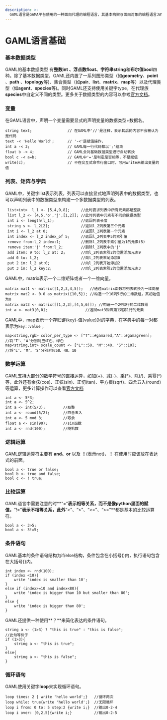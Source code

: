 ```yaml
---
description: >-
  GAML语言是GAMA平台使用的一种面向代理的编程语言，其基本构架与面向对象的编程语言JAVA类似，两者有许多共通之处，GAML语言在JAVA的技术上实现了一系列方便进行模拟的代理功能，如族、代理技能等等
---
```


# GAML语言基础

### 基本数据类型

GAML的基本数据类型 有**整数int 、浮点数float、字符串string**和**布尔值bool**四种。除了基本数据类型，GAML还内置了一系列图形类型（如**geometry**、**point** 、**path** 、**topology**等\)、集合类型（如**pair**、**list**、**matrix**、**map**等）以及代理类型（如**agent**、**species**等\)。同时GAML还支持使用关键字type，在代理族**species**中自定义不同的类型。更多关于数据类型的内容可以参考[官方文档](https://gama-platform.github.io/wiki/DataTypes)。

### 变量

在GAML语言中，声明一个变量需要显式的声明变量的数据类型+数据名。

```text
string text;                // 在GAML中'//'是注释，表示其后的内容不会被认为是代码                                               
text -< 'Hello World';      // '-<'是赋值操作，
int a -< 3;                 // GAML每一行代码都以';'结束
float b -< 4;               // GAML会对基础数据类型进行自动转换
bool c -< a=b;              // GAML中'='是判定是否相等，不是赋值
write(c);                   // 不在交互式命令行窗口时，可用write来输出变量的值
```

### 列表、矩阵与字典

GAML中，关键字list表示列表，列表可以直接显式地声明列表中的数据类型，也可以声明列表中的数据类型来构建一个多数据类型的列表。

```text
 list<int>  l_1 <- [5,4,9,8];     //此时要求列表中所有元素都是整数
 list l_2 <- [4,5,'o','j',[1,2]]; //此时列表中元素有不同的数据类型 
 int i <- length(l_1);            //返回列表长度
 string s <- l_2[2];              //返回l_2列表第三个元素
 int i <- l_2 at 0;               //返回l_2列表第一个元素
 int index <- l_2 index_of 5;     //返回l_2列表中5的索引值
 remove from:l_2 index:1;         //删除l_2列表中索引值为1的元素(5)
 remove item:'j' from:l_2;        //删除l_2列表中的'j'
 add item: 9 to: l_2 at: 2;       //向l_2列表索引2的位置添加元素9
 add 0 to: l_2;                   //向l_2列表末尾添加0
 put 2 in: l_2 at:0;              //向l_2列表开始添加2
 put 3 in: l_2 key:2;             //向l_2列表索引2的位置添加元素3
```

GAML中，matrix表示一个二维矩阵或者一个一维向量。

```text
matrix mat1 <- matrix([1,2,3,4,5]);   //通过matrix函数将列表转换为一维向量
matrix mat2 <- 0.0 as_matrix({10,5}); //构造一个10列5行的二维数组，其初始值为0
matrix mat3 <- matrix([[1,2,3],[4,5,6]]); //构造一个2列3行的二维数组
int a <- mat3[0,0];                 //返回mat3矩阵第1列第1行的元素              
```

GAML中，map表示一个存贮键\(key\)-值\(value\)对的字典，在字典中的每一对都表示为`key::value` 。

```text
map<string,rgb> color_per_type <- ["T"::#gamared,"A"::#gamagreen];   //将'T'、'A'分别对应红色、绿色
map<string,int> scale_count <- ["L"::50, "M"::40, "S"::10];          //将'L'、'M'、'S'分别对应50、40、10
```

### 数学运算

GAML支持大部分的数学符号的直接运算，如加\(+\)、减\(-\)、乘\(\*\)、除\(/\)、乘幂\(^\)等，此外还有余弦\(cos\)、正弦\(sin\)、正切\(tan\)、平方根\(sqrt\)、四舍五入\(round\)等运算，更多计算操作可以查看[官方文档](https://gama-platform.github.io/wiki/Operators)

```text
int a <- 5*3;
int a <- 5^2;              
int a <- int(5/3);        //取整
int a <- round(5/2);      //四舍五入
int a <- 5 mod 3;         //取余
float a <- sin(90);       //sin函数
int a <- rnd(100);        //随机数
```

### 逻辑运算

GAML逻辑运算符主要有 **and、or** 以及 **！**\(表示not\)，**！** 在使用时应该放在表达式的前面。

```text
bool a <- true or false;
bool b <- true and false;
bool c <- ! true;
```

### 比较运算

GAML语言中需要注意的时**“=”**表示相等关系，而不是像python里面的赋值，**“!=”**表示不相等关系，此外**“&lt;”、“&gt;”、“&lt;=”、“&gt;=”**都是基本的比较运算符。

```text
bool a <- 3>5;
bool a <- 3!=5;
```

### 条件语句

GAML基本的条件语句结构为if/else结构，条件包含在小括号\(\)内，执行语句包含在大括号{}内。

```text
int index <- rnd(100);
if (index <10){
    write 'index is smaller than 10';
}
else if (index>=10 and index<80){
    write 'index is bigger than 10 but smaller than 80';
}
else {
    write 'index is bigger than 80';
}
```

GAML还提供一种使用**？**来简化表达的条件语句。

```text
string a <- (1>3) ? "this is true" : "this is false";
//此句等价于
if (1>3){
    string a <- "this is true";
}
else{
    string a <- "this is false";
}
```

### 循环语句

GAML使用关键字**loop**来实现循环语句。

```text
loop times: 2 { write 'hello world';}   //循环两次
loop while: true{write 'hello world';}  //无限循环
loop i from: 0 to: 5 step:2 {write i;}  //输出0-2-4
loop i over: [0,2,5]{write i;}          //输出0-2-5
```



